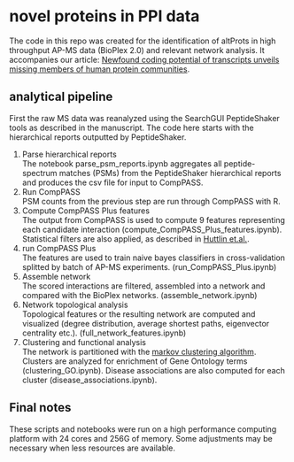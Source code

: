 # novel proteins in PPI data
The code in this repo was created for the identification of altProts in high throughput AP-MS data (BioPlex 2.0) and relevant network analysis. It accompanies our article: [Newfound coding potential of transcripts unveils missing members of human protein communities](https://www.biorxiv.org/content/10.1101/2020.12.02.406710v1).

## analytical pipeline
First the raw MS data was reanalyzed using the SearchGUI PeptideShaker tools as described in the manuscript. The code here starts with the hierarchical reports outputted by PeptideShaker.
1. Parse hierarchical reports<br/>
The notebook parse_psm_reports.ipynb aggregates all peptide-spectrum matches (PSMs) from the PeptideShaker hierarchical reports and produces the csv file for input to CompPASS.
3. Run CompPASS<br/>
PSM counts from the previous step are run through CompPASS with R.
5. Compute CompPASS Plus features<br/>
The output from CompPASS is used to compute 9 features representing each candidate interaction (compute_CompPASS_Plus_features.ipynb). Statistical filters are also applied, as described in [Huttlin et.al.](https://doi.org/10.1016/j.cell.2015.06.043).
7. run CompPASS Plus<br/>
The features are used to train naive bayes classifiers in cross-validation splitted by batch of AP-MS experiments. (run_CompPASS_Plus.ipynb)
9. Assemble network<br/>
The scored interactions are filtered, assembled into a network and compared with the BioPlex networks. (assemble_network.ipynb)
11. Network topological analysis<br/>
Topological features or the resulting network are computed and visualized (degree distribution, average shortest paths, eigenvector centrality etc.). (full_network_features.ipynb)
13. Clustering and functional analysis<br/>
The network is partitioned with the [markov clustering algorithm](https://github.com/GuyAllard/markov_clustering). Clusters are analyzed for enrichment of Gene Ontology terms (clustering_GO.ipynb). Disease associations are also computed for each cluster (disease_associations.ipynb).

## Final notes
These scripts and notebooks were run on a high performance computing platform with 24 cores and 256G of memory. Some adjustments may be necessary when less resources are available.
